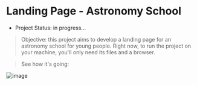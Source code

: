 # Landing Page - Astronomy School

* Project Status: in progress... 

> Objective: this project aims to develop a landing page for an astronomy school for young people. Right now, to run the project on your machine, you'll only need its files and a browser.

> See how it's going:

![image](https://user-images.githubusercontent.com/103073163/195902755-38985bd9-05d7-487c-ae88-b49618b7b4cf.png)
